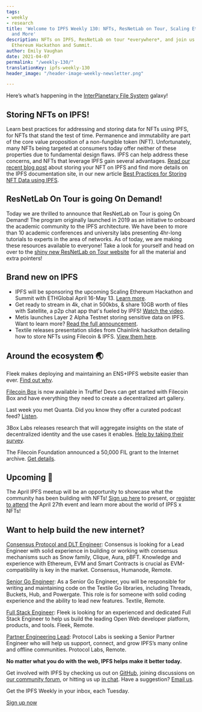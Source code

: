 ```yaml
---
tags:
- weekly
- research
title: 'Welcome to IPFS Weekly 130: NFTs, ResNetLab on Tour, Scaling Ethereum Hackathon,
  and More'
description: NFTs on IPFS, ResNetLab on tour *everywhere*, and join us at the Scaling
  Ethereum Hackathon and Summit.
author: Emily Vaughan
date: 2021-04-07
permalink: "/weekly-130/"
translationKey: ipfs-weekly-130
header_image: "/header-image-weekly-newsletter.png"

---
```

Here’s what’s happening in the [InterPlanetary File System](https://ipfs.tech/) galaxy!

## Storing NFTs on IPFS!
Learn best practices for addressing and storing data for NFTs using IPFS, for NFTs that stand the test of time. Permanence and immutability are part of the core value proposition of a non-fungible token (NFT). Unfortunately, many NFTs being targeted at consumers today offer neither of these properties due to fundamental design flaws. IPFS can help address these concerns, and NFTs that leverage IPFS gain several advantages. [Read our recent blog post](https://blog.ipfs.tech/2021-04-05-storing-nfts-on-ipfs/) about storing your NFT on IPFS and find more details on the IPFS documentation site, in our new article [Best Practices for Storing NFT Data using IPFS](https://docs.ipfs.tech/how-to/best-practices-for-nft-data/).

## ResNetLab On Tour is going On Demand!
Today we are thrilled to announce that ResNetLab on Tour is going On Demand! The program originally launched in 2019 as an initiative to onboard the academic community to the IPFS architecture. We have been to more than 10 academic conferences and university labs presenting 4hr-long tutorials to experts in the area of networks. As of today, we are making these resources available to everyone! Take a look for yourself and head on over to the [shiny new ResNetLab on Tour website](https://research.protocol.ai/tutorials/resnetlab-on-tour/) for all the material and extra pointers!

## Brand new on IPFS
* IPFS will be sponsoring the upcoming Scaling Ethereum Hackathon and Summit with ETHGlobal April 16-May 13. [Learn more](https://scaling.ethglobal.co/).
* Get ready to stream in 4k, chat in 500kbs, & share 10GB worth of files with Satellite, a p2p chat app that's fueled by IPFS! [Watch the video](https://www.youtube.com/watch?v=KUF4k1mzKKM).
* Metis launches Layer 2 Alpha Testnet storing sensitive data on IPFS. Want to learn more? [Read the full announcement](http://www.digitaljournal.com/pr/5029059).
* Textile releases presentation slides from Chainlink hackathon detailing how to store NFTs using Filecoin & IPFS. [View them here](https://bafzbeidki5s6saconbtppzu77a2s4y4ey6tsarup4aqci3bwq4mt3uua3y.textile.space/).

## Around the ecosystem 🌏
Fleek makes deploying and maintaining an ENS+IPFS website easier than ever. [Find out why](https://medium.com/the-ethereum-name-service/cloudflare-and-fleek-make-ens-ipfs-site-deployment-as-easy-as-ever-262c990a7514).

[Filecoin Box](https://www.trufflesuite.com/boxes/filecoin) is now available in Truffle! Devs can get started with Filecoin Box and have everything they need to create a decentralized art gallery.

Last week you met Quanta. Did you know they offer a curated podcast feed? [Listen](https://quanta.wiki/n/upload-image-to-ipfs).

3Box Labs releases research that will aggregate insights on the state of decentralized identity and the use cases it enables. [Help by taking their survey](https://3boxlabs.typeform.com/to/jtjDfNDz).

The Filecoin Foundation announced a 50,000 FIL grant to the Internet archive. [Get details](https://filecoinfoundation.medium.com/the-filecoin-foundation-announces-50-000-fil-grant-to-the-internet-archive-a4f27218e1a2).

## Upcoming 📅
The April IPFS meetup will be an opportunity to showcase what the community has been building with NFTs! [Sign up here](https://protocollabs.typeform.com/to/hLGfKhxn) to present, or [register to attend](https://www.meetup.com/San-Francisco-IPFS/events/276123324/) the April 27th event and learn more about the world of IPFS x NFTs!

## Want to help build the new internet?
[Consensus Protocol and DLT Engineer](https://angel.co/company/humanode-2/jobs/1265884-consensus-protocol-and-dlt-engineer):  Consensus is looking for a Lead Engineer with solid experience in building or working with consensus mechanisms such as Snow family, Clique, Aura, pBFT. Knowledge and experience with Ethereum, EVM and Smart Contracts is crucial as EVM-compatibility is key in the market. Consensus, Humanode, Remote.

[Senior Go Engineer](https://textile.breezy.hr/p/421d4f71a227-senior-go-engineer): As a Senior Go Engineer, you will be responsible for writing and maintaining code on the Textile Go libraries, including Threads, Buckets, Hub, and Powergate. This role is for someone with solid coding experience and the ability to lead new features. Textile, Remote.

[Full Stack Engineer](https://angel.co/company/fleekhq/jobs/879081-full-stack-engineer): Fleek is looking for an experienced and dedicated Full Stack Engineer to help us build the leading Open Web developer platform, products, and tools. Fleek, Remote.

[Partner Engineering Lead](https://jobs.lever.co/protocol/eb99c5db-b2bf-4af0-b3bc-c14406fc3d31): Protocol Labs is seeking a Senior Partner Engineer who will help us support, connect, and grow IPFS’s many online and offline communities. Protocol Labs, Remote.

**No matter what you do with the web, IPFS helps make it better today.**

Get involved with IPFS by checking us out on [GitHub](https://github.com/ipfs), joining discussions on [our community forum](https://discuss.ipfs.tech/), or hitting us up [in chat](https://riot.im/app/#/room/#ipfs:matrix.org). Have a suggestion? [Email us](mailto:newsletter@ipfs.io).

Get the IPFS Weekly in your inbox, each Tuesday.
<p><a href="https://ipfs.us4.list-manage.com/subscribe?u=25473244c7d18b897f5a1ff6b&amp;id=cad54b2230" class="button button-primary">Sign up now</a></p>
